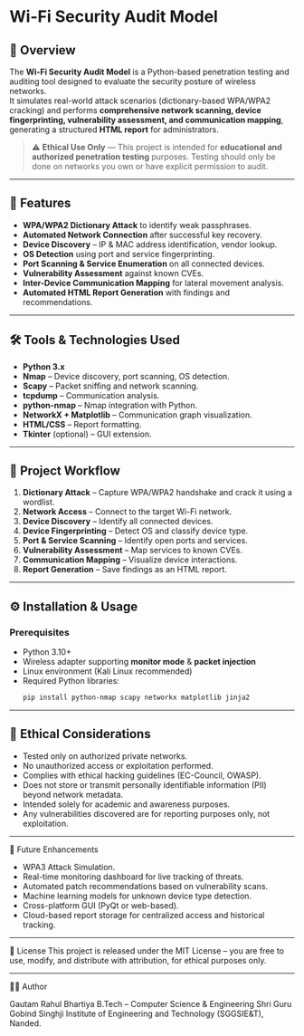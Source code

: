 # Wi-Fi Security Audit Model

## 📌 Overview
The **Wi-Fi Security Audit Model** is a Python-based penetration testing and auditing tool designed to evaluate the security posture of wireless networks.  
It simulates real-world attack scenarios (dictionary-based WPA/WPA2 cracking) and performs **comprehensive network scanning, device fingerprinting, vulnerability assessment, and communication mapping**, generating a structured **HTML report** for administrators.

> ⚠️ **Ethical Use Only** — This project is intended for **educational and authorized penetration testing** purposes. Testing should only be done on networks you own or have explicit permission to audit.

---

## 🚀 Features
- **WPA/WPA2 Dictionary Attack** to identify weak passphrases.
- **Automated Network Connection** after successful key recovery.
- **Device Discovery** – IP & MAC address identification, vendor lookup.
- **OS Detection** using port and service fingerprinting.
- **Port Scanning & Service Enumeration** on all connected devices.
- **Vulnerability Assessment** against known CVEs.
- **Inter-Device Communication Mapping** for lateral movement analysis.
- **Automated HTML Report Generation** with findings and recommendations.

---

## 🛠️ Tools & Technologies Used
- **Python 3.x**
- **Nmap** – Device discovery, port scanning, OS detection.
- **Scapy** – Packet sniffing and network scanning.
- **tcpdump** – Communication analysis.
- **python-nmap** – Nmap integration with Python.
- **NetworkX + Matplotlib** – Communication graph visualization.
- **HTML/CSS** – Report formatting.
- **Tkinter** (optional) – GUI extension.

---

## 📂 Project Workflow
1. **Dictionary Attack** – Capture WPA/WPA2 handshake and crack it using a wordlist.
2. **Network Access** – Connect to the target Wi-Fi network.
3. **Device Discovery** – Identify all connected devices.
4. **Device Fingerprinting** – Detect OS and classify device type.
5. **Port & Service Scanning** – Identify open ports and services.
6. **Vulnerability Assessment** – Map services to known CVEs.
7. **Communication Mapping** – Visualize device interactions.
8. **Report Generation** – Save findings as an HTML report.

---

## ⚙️ Installation & Usage
### Prerequisites
- Python 3.10+
- Wireless adapter supporting **monitor mode** & **packet injection**
- Linux environment (Kali Linux recommended)
- Required Python libraries:
  ```bash
  pip install python-nmap scapy networkx matplotlib jinja2

---

## 📜 Ethical Considerations
- Tested only on authorized private networks.
- No unauthorized access or exploitation performed.
- Complies with ethical hacking guidelines (EC-Council, OWASP).
- Does not store or transmit personally identifiable information (PII) beyond network metadata.
- Intended solely for academic and awareness purposes.
- Any vulnerabilities discovered are for reporting purposes only, not exploitation.

---

🔮 Future Enhancements
- WPA3 Attack Simulation.
- Real-time monitoring dashboard for live tracking of threats.
- Automated patch recommendations based on vulnerability scans.
- Machine learning models for unknown device type detection.
- Cross-platform GUI (PyQt or web-based).
- Cloud-based report storage for centralized access and historical tracking.

---

📄 License
This project is released under the MIT License – you are free to use, modify, and distribute with attribution, for ethical purposes only.

---

👨‍💻 Author

Gautam Rahul Bhartiya
B.Tech – Computer Science & Engineering
Shri Guru Gobind Singhji Institute of Engineering and Technology (SGGSIE&T), Nanded.

